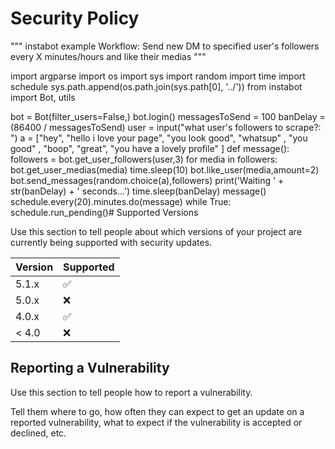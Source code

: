 # Security Policy
"""
    instabot example
    Workflow:
        Send new DM to specified user's followers every X minutes/hours and like their medias
"""

import argparse
import os
import sys
import random
import time
import schedule
sys.path.append(os.path.join(sys.path[0], '../'))
from instabot import Bot, utils

bot = Bot(filter_users=False,)
bot.login()
messagesToSend = 100
banDelay = (86400 / messagesToSend)
user = input("what user's followers to scrape?: ")
a = ["hey", "hello i love your page", "you look good", "whatsup" , "you good" , "boop", "great", "you have a lovely profile" ]
def message():
    followers = bot.get_user_followers(user,3)
    for media in followers:
        bot.get_user_medias(media)
        time.sleep(10)
        bot.like_user(media,amount=2)
    bot.send_messages(random.choice(a),followers)
    print('Waiting ' + str(banDelay) + ' seconds...')
    time.sleep(banDelay)
message()
schedule.every(20).minutes.do(message)
while True:
    schedule.run_pending()# Supported Versions

Use this section to tell people about which versions of your project are
currently being supported with security updates.

| Version | Supported          |
| ------- | ------------------ |
| 5.1.x   | :white_check_mark: |
| 5.0.x   | :x:                |
| 4.0.x   | :white_check_mark: |
| < 4.0   | :x:                |

## Reporting a Vulnerability

Use this section to tell people how to report a vulnerability.

Tell them where to go, how often they can expect to get an update on a
reported vulnerability, what to expect if the vulnerability is accepted or
declined, etc.
